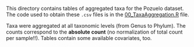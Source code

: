 This directory contains tables of aggregated taxa for the Pozuelo dataset. The code used to obtain these `.csv` files is in the [00_TaxaAggregation.R](../../../scripts/analysis-combined/10_DA-analysis/00_TaxaAggregation.R) file.

Taxa were aggregated at all taxonomic levels (from Genus to Phylum). The counts correspond to the **absolute count** (no normalization of total count per sample!!). Tables contain some available covariates, too.